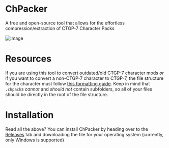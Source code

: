 # ChPacker
A free and open-source tool that allows for the effortless compression/extraction of CTGP-7 Character Packs

![image](https://github.com/user-attachments/assets/f3378b1f-a5a5-40fe-893a-73a07dbc69e3)

# Resources
If you are using this tool to convert outdated/old CTGP-7 character mods
*or* if you want to convert a non-CTGP-7 character to CTGP-7,
the file structure for the character must follow [this formatting guide](https://mk3ds.com/index.php?title=Character_Pack).
Keep in mind that `.chpack`s *cannot* and *should not* contain subfolders,
so all of your files should be directly in the root of the file structure.

# Installation
Read all the above? You can install ChPacker by heading over to the [Releases](https://github.com/Gapva/ChPacker/releases/latest) tab
and downloading the file for your operating system (currently, only Windows is supported)
